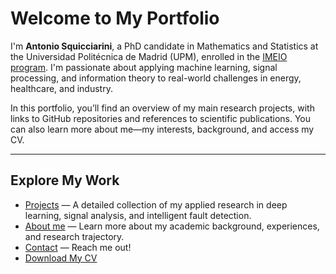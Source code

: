 # Welcome to My Portfolio

I'm **Antonio Squicciarini**, a PhD candidate in Mathematics and Statistics at the Universidad Politécnica de Madrid (UPM), enrolled in the [IMEIO program](https://blogs.mat.ucm.es/imeio/). I'm passionate about applying machine learning, signal processing, and information theory to real-world challenges in energy, healthcare, and industry.

In this portfolio, you’ll find an overview of my main research projects, with links to GitHub repositories and references to scientific publications. You can also learn more about me—my interests, background, and access my CV. 

---

## Explore My Work

- [Projects](projects) — A detailed collection of my applied research in deep learning, signal analysis, and intelligent fault detection.
- [About me](about) — Learn more about my academic background, experiences, and research trajectory.
- [Contact](contact) — Reach me out!
- [Download My CV](assets/CV_Antonio_Squicciarini.pdf)
